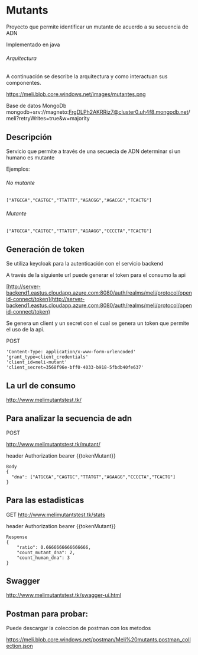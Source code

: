 # Mutants

Proyecto que permite identificar un mutante de acuerdo a su secuencia de ADN

Implementado en java 

###### Arquitectura
A continuación se describe la arquitectura y como interactuan sus componentes.

https://meli.blob.core.windows.net/images/mutantes.png

Base de datos MongoDb
mongodb+srv://magneto:FrgDLPh2AKRRiz7@cluster0.uh4f8.mongodb.net/meli?retryWrites=true&w=majority

## Descripción
Servicio que permite a través de una secuecia de ADN determinar si un humano es mutante


Ejemplos:

###### No mutante
```
["ATGCGA","CAGTGC","TTATTT","AGACGG","AGACGG","TCACTG"]
```
###### Mutante
```
["ATGCGA","CAGTGC","TTATGT","AGAAGG","CCCCTA","TCACTG"]
```
## Generación de token

Se utiliza keycloak para la autenticación con el servicio backend

A través de la siguiente url puede generar el token para el consumo la api

[http://server-backend1.eastus.cloudapp.azure.com:8080/auth/realms/meli/protocol/openid-connect/token](http://server-backend1.eastus.cloudapp.azure.com:8080/auth/realms/meli/protocol/openid-connect/token)

Se genera un client y un secret con el cual se genera un token que permite el uso de la api.

POST
```
'Content-Type: application/x-www-form-urlencoded'
'grant_type=client_credentials'
'client_id=meli-mutant'
'client_secret=3568f96e-bff0-4033-b918-5fbdb40fe637'
```

## La url de consumo

http://www.melimutantstest.tk/

## Para analizar la secuencia de adn

POST 

http://www.melimutantstest.tk/mutant/

header Authorization bearer  {{tokenMutant}}

```
Body
{
  "dna": ["ATGCGA","CAGTGC","TTATGT","AGAAGG","CCCCTA","TCACTG"]
}
```

## Para las estadisticas

GET
http://www.melimutantstest.tk/stats

header Authorization bearer  {{tokenMutant}}

```
Response
{
    "ratio": 0.6666666666666666,
    "count_mutant_dna": 2,
    "count_human_dna": 3
}
```

## Swagger
http://www.melimutantstest.tk/swagger-ui.html

## Postman para probar:
Puede descargar la coleccion de postman con los metodos 

https://meli.blob.core.windows.net/postman/Meli%20mutants.postman_collection.json




